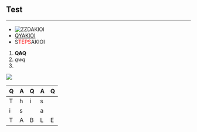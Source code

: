 ## Test

----

- ![ZZDAKIOI](https://images2018.cnblogs.com/blog/1209138/201809/1209138-20180902190737450-1861120566.png)
- [QYAKIOI](#!1)
- S<span style="color:red">TEPS</span>AKIOI

1. **QAQ**
2. _qwq_
3. <demo-button></demo-button>

![](https://images0.cnblogs.com/blog/163402/201402/070901493627278.png)

|Q|A|Q|A|Q|
|-|-|-|-|-|
|T|h|i|s| |
|i|s| |a| |
|T|A|B|L|E|